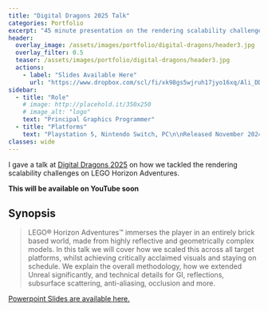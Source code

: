 ```yaml
---
title: "Digital Dragons 2025 Talk"
categories: Portfolio
excerpt: "45 minute presentation on the rendering scalability challenges of LEGO Horizon Adventures"
header:
  overlay_image: /assets/images/portfolio/digital-dragons/header3.jpg
  overlay_filter: 0.5
  teaser: /assets/images/portfolio/digital-dragons/header3.jpg
  actions:
    - label: "Slides Available Here"
      url: "https://www.dropbox.com/scl/fi/xk98gs5wjruh17jyo16xq/Ali_DD_25_3.pptx?rlkey=hhcbw8sff1sm34s5ovssbji14&st=iyq2b73k&dl=0"
sidebar:
  - title: "Role"
    # image: http://placehold.it/350x250
    # image_alt: "logo"
    text: "Principal Graphics Programmer"
  - title: "Platforms"
    text: "Playstation 5, Nintendo Switch, PC\n\nReleased November 2024"
classes: wide
---
```


I gave a talk at [Digital Dragons 2025](https://digitaldragons.pl/en/) on how we tackled the rendering scalability challenges on LEGO Horizon Adventures.

**This will be available on YouTube soon**

## Synopsis
> LEGO® Horizon Adventures™ immerses the player in an entirely brick based world, made from highly reflective and geometrically complex models. In this talk we will cover how we scaled this across all target platforms, whilst achieving critically acclaimed visuals and staying on schedule. We explain the overall methodology, how we extended Unreal significantly, and technical details for GI, reflections, subsurface scattering, anti-aliasing, occlusion and more.

[Powerpoint Slides are available here.](https://www.dropbox.com/scl/fi/xk98gs5wjruh17jyo16xq/Ali_DD_25_3.pptx?rlkey=hhcbw8sff1sm34s5ovssbji14&st=iyq2b73k&dl=0)

